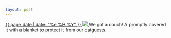 ```yaml
---
layout: post
---
```


<p>
  <a href="/449">
    <time>{{ page.date | date: "%e %B %Y" }}</time>
    <img src="https://s3.amazonaws.com/life.aaronjgreenberg.com/449.jpg">
  </a>
  We got a couch! A promptly covered it with a blanket to protect it from our catguests.
</p>
